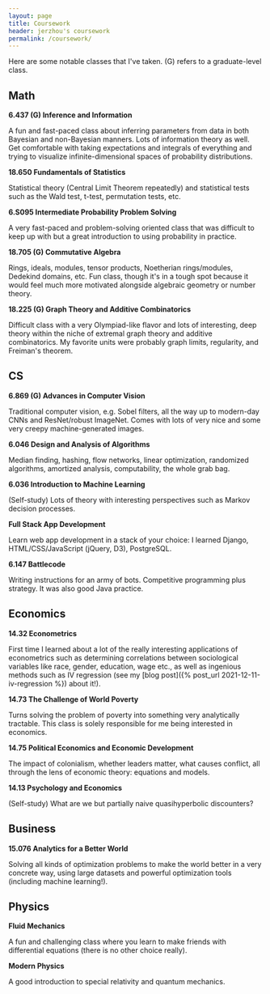 ```yaml
---
layout: page
title: Coursework
header: jerzhou's coursework
permalink: /coursework/
---
```


Here are some notable classes that I've taken. (G) refers to a graduate-level class.

## Math

**6.437 (G) Inference and Information**

A fun and fast-paced class about inferring parameters from data in both Bayesian and non-Bayesian manners. Lots of information theory as well. Get comfortable with taking expectations and integrals of everything and trying to visualize infinite-dimensional spaces of probability distributions.

**18.650 Fundamentals of Statistics**

Statistical theory (Central Limit Theorem repeatedly) and statistical tests such as the Wald test, t-test, permutation tests, etc.

**6.S095 Intermediate Probability Problem Solving**

A very fast-paced and problem-solving oriented class that was difficult to keep up with but a great introduction to using probability in practice.

**18.705 (G) Commutative Algebra**

Rings, ideals, modules, tensor products, Noetherian rings/modules, Dedekind domains, etc. Fun class, though it's in a tough spot because it would feel much more motivated alongside algebraic geometry or number theory.

**18.225 (G) Graph Theory and Additive Combinatorics**

Difficult class with a very Olympiad-like flavor and lots of interesting, deep theory within the niche of extremal graph theory and additive combinatorics. My favorite units were probably graph limits, regularity, and Freiman's theorem.

## CS

**6.869 (G) Advances in Computer Vision**

Traditional computer vision, e.g. Sobel filters, all the way up to modern-day CNNs and ResNet/robust ImageNet. Comes with lots of very nice and some very creepy machine-generated images.

**6.046 Design and Analysis of Algorithms**

Median finding, hashing, flow networks, linear optimization, randomized algorithms, amortized analysis, computability, the whole grab bag.

**6.036 Introduction to Machine Learning**

(Self-study) Lots of theory with interesting perspectives such as Markov decision processes.

**Full Stack App Development**

Learn web app development in a stack of your choice: I learned Django, HTML/CSS/JavaScript (jQuery, D3), PostgreSQL.

**6.147 Battlecode**

Writing instructions for an army of bots. Competitive programming plus strategy. It was also good Java practice.

## Economics

**14.32 Econometrics**

First time I learned about a lot of the really interesting applications of econometrics such as determining correlations between sociological variables like race, gender, education, wage etc., as well as ingenious methods such as IV regression (see my [blog post]({% post_url 2021-12-11-iv-regression %}) about it!).

**14.73 The Challenge of World Poverty**

Turns solving the problem of poverty into something very analytically tractable. This class is solely responsible for me being interested in economics.

**14.75 Political Economics and Economic Development**

The impact of colonialism, whether leaders matter, what causes conflict, all through the lens of economic theory: equations and models.

**14.13 Psychology and Economics**

(Self-study) What are we but partially naive quasihyperbolic discounters?

## Business

**15.076 Analytics for a Better World**

Solving all kinds of optimization problems to make the world better in a very concrete way, using large datasets and powerful optimization tools (including machine learning!).

## Physics

**Fluid Mechanics**

A fun and challenging class where you learn to make friends with differential equations (there is no other choice really).

**Modern Physics**

A good introduction to special relativity and quantum mechanics.
